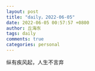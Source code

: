```yaml
---
layout: post
title: "daily，2022-06-05"
date: 2022-06-05 00:57:57 +0800
author: 丘海东 
tags: daily
comments: true
categories: personal
---
```

纵有疾风起，人生不言弃
